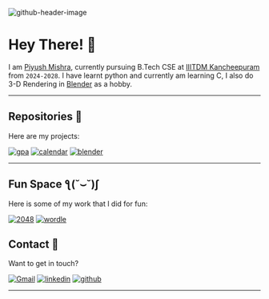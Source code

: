 ![github-header-image](https://github.com/user-attachments/assets/2d2ed838-fffc-49ed-869b-721574d6dfbd)

# Hey There! 👋

I am [Piyush Mishra](https://www.linkedin.com/in/piyush-mishra-056b6a326/), currently pursuing B.Tech CSE at [IIITDM Kancheepuram](https://iiitdm.ac.in) from `2024-2028`. I have learnt python and currently am learning C, I also do 3-D Rendering in [Blender](https://www.blender.org/) as a hobby.

---

## Repositories 📂

Here are my projects:

[![gpa](https://gitmystat.vercel.app/repo?username=pengeon1&repo=gpa-calculator&theme=vsdark)](https://github.com/pengeon1/gpa-calculator)
[![calendar](https://gitmystat.vercel.app/repo?theme=vsdark&username=pengeon1&repo=academic-calendar)](https://github.com/pengeon1/academic-calendar)
[![blender](https://gitmystat.vercel.app/repo?username=pengeon1&repo=blender-pengeon&theme=vsdark)](https://github.com/pengeon1/blender-pengeon)

---

## Fun Space ƪ(˘⌣˘)ʃ

Here is some of my work that I did for fun:

[![2048](https://gitmystat.vercel.app/repo?theme=moonlight&username=pengeon1&repo=2048)](https://github.com/pengeon1/2048)
[![wordle](https://gitmystat.vercel.app/repo?theme=moonlight&username=pengeon1&repo=wordle)](https://github.com/pengeon1/wordle)

## Contact 📲

Want to get in touch?

<div align="left">
    <a href="mailto:piyushmishra0207@gmail.com"><img alt="Gmail" src="https://img.shields.io/badge/Email-Contact-D14836?style=for-the-badge&logo=gmail&logoColor=white"></a>
    <a href="https://www.linkedin.com/in/piyush-mishra-056b6a326/"><img alt="linkedin" src="https://img.shields.io/badge/LinkedIn-Connect-0077B5?style=for-the-badge"></a>
    <a href="https://github.com/pengeon1"><img alt="github" src="https://img.shields.io/badge/Github-Contact-000000?style=for-the-badge"></a>
</div>

---


